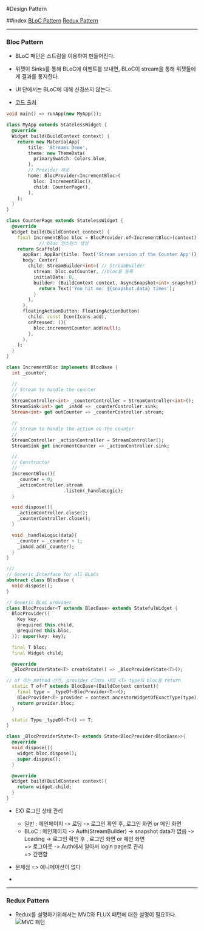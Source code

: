 #Design Pattern

##index
[BLoC Pattern](#BLoC-Pattern)
[Redux Pattern](#Redux-Pattern)

---

### Bloc Pattern

- BLoC 패턴은 스트림을 이용하여 만들어진다.
- 위젯이 Sinks를 통해 BLoC에 이벤트를 보내면, BLoC이 stream을 통해 위젯들에게 결과를 통지한다.  
- UI 단에서는 BLoC에 대해 신경쓰지 않는다.

 
 - [코드 출처](https://javaexpert.tistory.com/970)
~~~Dart
void main() => runApp(new MyApp());

class MyApp extends StatelessWidget {
  @override
  Widget build(BuildContext context) {
    return new MaterialApp(
        title: 'Streams Demo',
        theme: new ThemeData(
          primarySwatch: Colors.blue,
        ),
        // Provider 제공
        home: BlocProvider<IncrementBloc>(
          bloc: IncrementBloc(),
          child: CounterPage(),
        ),
    );
  }
}

class CounterPage extends StatelessWidget {
  @override
  Widget build(BuildContext context) {
    final IncrementBloc bloc = BlocProvider.of<IncrementBloc>(context);
            // bloc 인스턴스 생성
    return Scaffold(
      appBar: AppBar(title: Text('Stream version of the Counter App')),
      body: Center(
        child: StreamBuilder<int>( // StreamBuilder
          stream: bloc.outCounter, //bloc을 등록
          initialData: 0,
          builder: (BuildContext context, AsyncSnapshot<int> snapshot){
            return Text('You hit me: ${snapshot.data} times');
          }
        ),
      ),
      floatingActionButton: FloatingActionButton(
        child: const Icon(Icons.add),
        onPressed: (){
          bloc.incrementCounter.add(null);
        },
      ),
    );
  }
}

class IncrementBloc implements BlocBase {
  int _counter;

  //
  // Stream to handle the counter
  //
  StreamController<int> _counterController = StreamController<int>();
  StreamSink<int> get _inAdd => _counterController.sink;
  Stream<int> get outCounter => _counterController.stream;

  //
  // Stream to handle the action on the counter
  //
  StreamController _actionController = StreamController();
  StreamSink get incrementCounter => _actionController.sink;

  //
  // Constructor
  //
  IncrementBloc(){
    _counter = 0;
    _actionController.stream
                     .listen(_handleLogic);
  }

  void dispose(){
    _actionController.close();
    _counterController.close();
  }

  void _handleLogic(data){
    _counter = _counter + 1;
    _inAdd.add(_counter);
  }
}

///
// Generic Interface for all BLoCs
abstract class BlocBase {
  void dispose();
}

// Generic BLoC provider
class BlocProvider<T extends BlocBase> extends StatefulWidget {
  BlocProvider({
    Key key,
    @required this.child,
    @required this.bloc,
  }): super(key: key);

  final T bloc;
  final Widget child;

  @override
  _BlocProviderState<T> createState() => _BlocProviderState<T>();

// of 라는 method 선언, provider class 내의 <T> type의 bloc을 return
  static T of<T extends BlocBase>(BuildContext context){
    final type = _typeOf<BlocProvider<T>>();
    BlocProvider<T> provider = context.ancestorWidgetOfExactType(type);
    return provider.bloc;
  }

  static Type _typeOf<T>() => T;
}

class _BlocProviderState<T> extends State<BlocProvider<BlocBase>>{
  @override
  void dispose(){
    widget.bloc.dispose();
    super.dispose();
  }

  @override
  Widget build(BuildContext context){
    return widget.child;
  }
}

~~~


- EX) 로그인 상태 관리

    - 일반 : 메인페이지 -> 로딩 -> 로그인 확인 후, 로그인 화면 or 메인 화면
    - BLoC : 메인페이지 -> Auth(StreamBuilder) -> snapshot data가 없음 -> Loading -> 로그인 확인 후 , 로그인 화면 or 메인 화면    
    => 로그아웃 -> Auth에서 알아서 login page로 관리  
    => 간편함
- 문제점 => 애니메이션이 없다
-   


---
### Redux Pattern  

- Redux를 설명하기위해서는 MVC와 FLUX 패턴에 대한 설명이 필요하다.  
![MVC 패턴](Images/MVC.png)